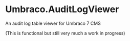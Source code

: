 # Umbraco.AuditLogViewer
An audit log table viewer for Umbraco 7 CMS

(This is functional but still very much a work in progress)
